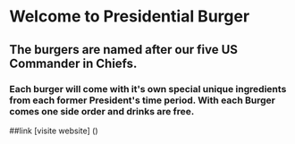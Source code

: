 # Welcome to Presidential Burger
## The burgers are named after our five US Commander in Chiefs.
### Each burger will come with it's own special unique ingredients from each  former President's time period. With each Burger comes one side order and drinks are free.

##link
[visite website] ()

